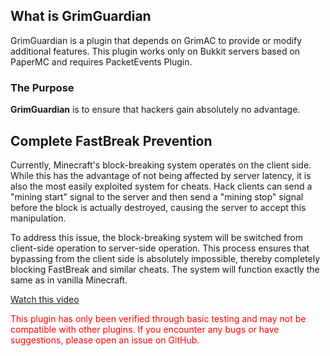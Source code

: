 ## What is GrimGuardian
GrimGuardian is a plugin that depends on GrimAC to provide or modify additional features. This plugin works only on Bukkit servers based on PaperMC and requires PacketEvents Plugin.

   ### The Purpose 
   **GrimGuardian** is to ensure that hackers gain absolutely no advantage.

## Complete FastBreak Prevention

Currently, Minecraft's block-breaking system operates on the client side. While this has the advantage of not being affected by server latency, it is also the most easily exploited system for cheats. Hack clients can send a "mining start" signal to the server and then send a "mining stop" signal before the block is actually destroyed, causing the server to accept this manipulation.

To address this issue, the block-breaking system will be switched from client-side operation to server-side operation. This process ensures that bypassing from the client side is absolutely impossible, thereby completely blocking FastBreak and similar cheats. The system will function exactly the same as in vanilla Minecraft.

[Watch this video](https://youtu.be/NTJbgVO5fSw?si=TqBT-qnuaLHNZG9W&t=5)

<span style="color: red;">This plugin has only been verified through basic testing and may not be compatible with other plugins. If you encounter any bugs or have suggestions, please open an issue on GitHub.</span>